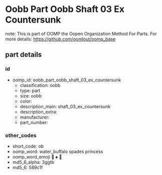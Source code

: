 # Oobb Part Oobb Shaft 03 Ex Countersunk  

note: This is part of OOMP the Oopen Organization Method For Parts. For more details: https://github.com/oomlout/oomp_base

##  part details





### id
* oomp_id: oobb_part_oobb_shaft_03_ex_countersunk
  * classification: oobb
  * type: part
  * size: oobb
  * color: 
  * description_main: shaft_03_ex_countersunk
  * description_extra: 
  * manufacturer: 
  * part_number: 

### other_codes
* short_code: ob
* oomp_word: water_buffalo spades princess
* oomp_word_emoji :water_buffalo: :spades: :princess:
* md5_6_alpha: 3ggtb
* md5_6: 589c1f